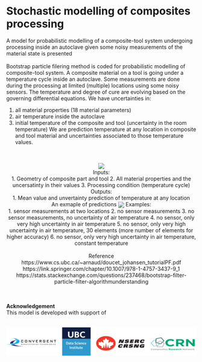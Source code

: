 # Stochastic modelling of composites processing
A model for probabilistic modelling of a composite-tool system undergoing processing inside an autoclave given some noisy measurements of the material state is presented
<br>
<br>
Bootstrap particle filering method is coded for probabilistic modelling of composite-tool system. A composite material on a tool is going under a temperature cycle inside an autoclave. Some measurements are done during the processing at limited (multiple) locations using some noisy sensors. The temperature and degree of cure are evolving based on the governing differential equations. We have uncertainties in:
1. all material properties  (18 material parameters)
2. air temperature inside the autoclave
3. initial temperature of the composite and tool (uncertainty in the room temperature)
We are prediction temperature at any location in composite and tool material and uncertainties associated to those temperature values. <br>
<br>
<p align="center">
<img  align="center" src="https://github.com/saniaki/Stochastic_modelling_composites_processing/blob/main/images/imge01.jpg" width="750"/>
<br>
Inputs: <br>
1. Geometry of composite part and tool
2. All material properties and the uncersatinty in their values
3. Processing condition (temperature cycle)
Outputs: <br>
1. Mean value and unvertainty prediction of temperature at any location
<br>
An exmaple of predictions
<img  align="center" src="https://github.com/saniaki/Stochastic_modelling_composites_processing/blob/main/images/image2.jpg" width="650"/>  
Examples: <br>
1. sensor measurements at two locations
2. no sensor measurements
3. no sensor measurements, no uncertainty of air temperature
4. no sensor, only very high uncertainty in air temperature
5. no sensor, only very high uncertainty in air temperature, 30 elements (more number of elements for higher accuracy)
6. no sensor, only very high uncertainty in air temperature, constant temperature
<br>
<br>
Reference <br>
https://www.cs.ubc.ca/~arnaud/doucet_johansen_tutorialPF.pdf <br>
https://link.springer.com/chapter/10.1007/978-1-4757-3437-9_1 <br>
https://stats.stackexchange.com/questions/237468/bootstrap-filter-particle-filter-algorithmunderstanding <br>
<br>
<br>

**Acknowledgement** <br>
This model is developed with support of <br>
<br>
<p align="center">
<img  align="center" src="https://github.com/saniaki/active_learning/blob/main/images/image02.png"/> 
